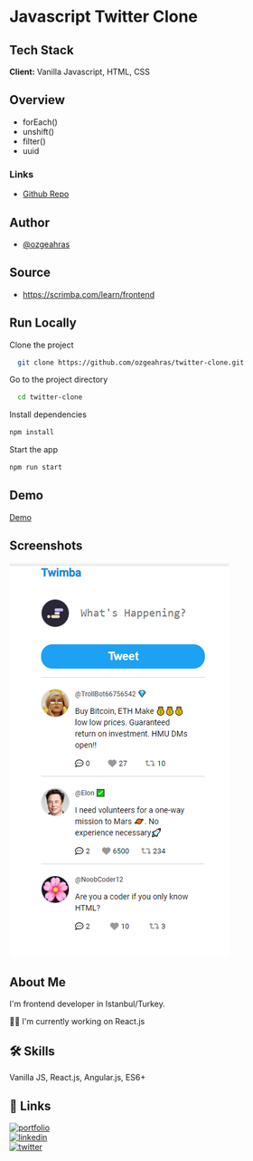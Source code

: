 # Javascript Twitter Clone

## Tech Stack

**Client:** Vanilla Javascript, HTML, CSS

## Overview

- forEach()
- unshift()
- filter()
- uuid

### Links

- [Github Repo](https://github.com/ozgeahras/twitter-clone)

## Author

- [@ozgeahras](https://github.com/ozgeahras)

## Source

- https://scrimba.com/learn/frontend

## Run Locally

Clone the project

```bash
  git clone https://github.com/ozgeahras/twitter-clone.git
```

Go to the project directory

```bash
  cd twitter-clone
```

Install dependencies

```bash
npm install
```

Start the app

```bash
npm run start
```

## Demo

[Demo](https://ozgeahras.github.io/twitter-clone/)

## Screenshots

![App Screenshot](https://raw.githubusercontent.com/ozgeahras/twitter-clone/main/images/screenshot.png)

## About Me

I'm frontend developer in Istanbul/Turkey.

👩‍💻 I'm currently working on React.js

## 🛠 Skills

Vanilla JS, React.js, Angular.js, ES6+

## 🔗 Links

[![portfolio](https://img.shields.io/badge/my_portfolio-1DA1F2?style=for-the-badge&logo=ko-fi&logoColor=white)](https://ozgeahras.com/)  
[![linkedin](https://img.shields.io/badge/linkedin-0A66C2?style=for-the-badge&logo=linkedin&logoColor=white)](https://www.linkedin.com/in/ozgeahras/)  
[![twitter](https://img.shields.io/badge/github-000?style=for-the-badge&logo=github&logoColor=white)](https://github.com/ozgeahras/)
